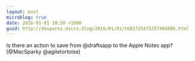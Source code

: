 ```yaml
---
layout: post
microblog: true
date: 2016-01-01 10:50 +1000
guid: http://desparoz.micro.blog/2016/01/01/t682725475257466880.html
---
```

Is there an action to save from @draftsapp  to the Apple Notes app? (@MacSparky @agiletortoise)
